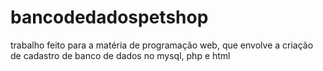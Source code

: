 # bancodedadospetshop
trabalho feito para a matéria de programação web, que envolve a criação de cadastro de banco de dados no mysql, php e html
